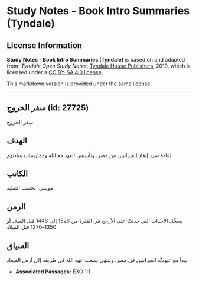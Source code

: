 # Study Notes - Book Intro Summaries (Tyndale)

## License Information

**Study Notes - Book Intro Summaries (Tyndale)** is based on and adapted from: _Tyndale Open Study Notes_, [Tyndale House Publishers](https://tyndaleopenresources.com/), 2019, which is licensed under a [CC BY-SA 4.0 license](https://creativecommons.org/licenses/by-sa/4.0/legalcode.en).

This markdown version is provided under the same license.



--------------------------------

## سفر الخروج (id: 27725)

سِفر الخروج

الهدف
-----

إعادة سرد إنقاذ العبرانيين من مصر، وتأسيس العهد مع الله وممارسات عبادتهم

الكاتب
------

موسى، بحسب التقليد

الزمن
-----

يسجِّل الأحداث التي حدثتْ على الأرجح في الفترة من 1526 إلى 1446 قبل الميلاد أو 1350–1270 قبل الميلاد

السياق
------

يبدأ مع عبوديَّة العبرانيين في مصر، وينتهي بشعب عهد الله في طريقه إلى أرض الميعاد

* **Associated Passages:** EXO 1:1

